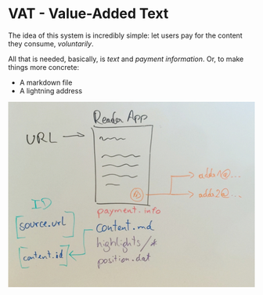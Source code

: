 # VAT - Value-Added Text

The idea of this system is incredibly simple: let users pay for the content they consume, _voluntarily_. 

All that is needed, basically, is _text_ and _payment information_. Or, to make things more concrete:

- A markdown file
- A lightning address

![](reader-datastructure.jpg)
